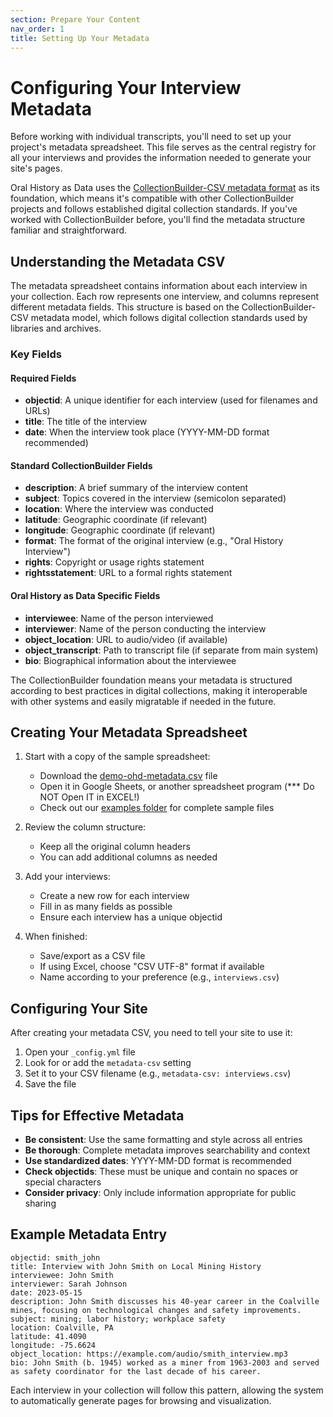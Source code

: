 ```yaml
---
section: Prepare Your Content
nav_order: 1
title: Setting Up Your Metadata
---
```


# Configuring Your Interview Metadata

Before working with individual transcripts, you'll need to set up your project's metadata spreadsheet. This file serves as the central registry for all your interviews and provides the information needed to generate your site's pages.

Oral History as Data uses the [CollectionBuilder-CSV metadata format](https://collectionbuilder.github.io/cb-docs/docs/metadata/csv_metadata/) as its foundation, which means it's compatible with other CollectionBuilder projects and follows established digital collection standards. If you've worked with CollectionBuilder before, you'll find the metadata structure familiar and straightforward.

## Understanding the Metadata CSV

The metadata spreadsheet contains information about each interview in your collection. Each row represents one interview, and columns represent different metadata fields. This structure is based on the CollectionBuilder-CSV metadata model, which follows digital collection standards used by libraries and archives.

### Key Fields

#### Required Fields
- **objectid**: A unique identifier for each interview (used for filenames and URLs)
- **title**: The title of the interview
- **date**: When the interview took place (YYYY-MM-DD format recommended)

#### Standard CollectionBuilder Fields
- **description**: A brief summary of the interview content
- **subject**: Topics covered in the interview (semicolon separated)
- **location**: Where the interview was conducted
- **latitude**: Geographic coordinate (if relevant)
- **longitude**: Geographic coordinate (if relevant)
- **format**: The format of the original interview (e.g., "Oral History Interview")
- **rights**: Copyright or usage rights statement
- **rightsstatement**: URL to a formal rights statement

#### Oral History as Data Specific Fields
- **interviewee**: Name of the person interviewed
- **interviewer**: Name of the person conducting the interview
- **object_location**: URL to audio/video (if available)
- **object_transcript**: Path to transcript file (if separate from main system)
- **bio**: Biographical information about the interviewee

The CollectionBuilder foundation means your metadata is structured according to best practices in digital collections, making it interoperable with other systems and easily migratable if needed in the future.

## Creating Your Metadata Spreadsheet

1. Start with a copy of the sample spreadsheet:
   - Download the [demo-ohd-metadata.csv](/examples/demo-ohd-metadata.csv) file
   - Open it in Google Sheets, or another spreadsheet program (*** Do NOT Open IT in EXCEL!)
   - Check out our [examples folder](/examples/) for complete sample files

   
2. Review the column structure:
   - Keep all the original column headers
   - You can add additional columns as needed
   
3. Add your interviews:
   - Create a new row for each interview
   - Fill in as many fields as possible
   - Ensure each interview has a unique objectid
   
4. When finished:
   - Save/export as a CSV file
   - If using Excel, choose "CSV UTF-8" format if available
   - Name according to your preference (e.g., `interviews.csv`)

## Configuring Your Site

After creating your metadata CSV, you need to tell your site to use it:

1. Open your `_config.yml` file
2. Look for or add the `metadata-csv` setting
3. Set it to your CSV filename (e.g., `metadata-csv: interviews.csv`)
4. Save the file

## Tips for Effective Metadata

- **Be consistent**: Use the same formatting and style across all entries
- **Be thorough**: Complete metadata improves searchability and context
- **Use standardized dates**: YYYY-MM-DD format is recommended
- **Check objectids**: These must be unique and contain no spaces or special characters
- **Consider privacy**: Only include information appropriate for public sharing

## Example Metadata Entry

```
objectid: smith_john
title: Interview with John Smith on Local Mining History
interviewee: John Smith
interviewer: Sarah Johnson
date: 2023-05-15
description: John Smith discusses his 40-year career in the Coalville mines, focusing on technological changes and safety improvements.
subject: mining; labor history; workplace safety
location: Coalville, PA
latitude: 41.4090
longitude: -75.6624
object_location: https://example.com/audio/smith_interview.mp3
bio: John Smith (b. 1945) worked as a miner from 1963-2003 and served as safety coordinator for the last decade of his career.
```

Each interview in your collection will follow this pattern, allowing the system to automatically generate pages for browsing and visualization.